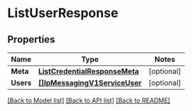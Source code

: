 # ListUserResponse

## Properties
Name | Type | Notes
------------ | ------------- | -------------
**Meta** | [**ListCredentialResponseMeta**](ListCredentialResponse_meta.md) | [optional] 
**Users** | [**[]IpMessagingV1ServiceUser**](ip_messaging.v1.service.user.md) | [optional] 

[[Back to Model list]](../README.md#documentation-for-models) [[Back to API list]](../README.md#documentation-for-api-endpoints) [[Back to README]](../README.md)


